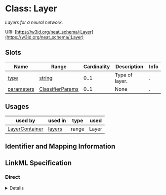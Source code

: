 # Class: Layer
_Layers for a neural network._





URI: [https://w3id.org/neat_schema/:Layer](https://w3id.org/neat_schema/:Layer)



<!-- no inheritance hierarchy -->



## Slots

| Name | Range | Cardinality | Description  | Info |
| ---  | --- | --- | --- | --- |
| [type](type.md) | [string](string.md) | 0..1 | Type of layer.  | . |
| [parameters](parameters.md) | [ClassifierParams](ClassifierParams.md) | 0..1 | None  | . |


## Usages


| used by | used in | type | used |
| ---  | --- | --- | --- |
| [LayerContainer](LayerContainer.md) | [layers](layers.md) | range | Layer |



## Identifier and Mapping Information









## LinkML Specification

<!-- TODO: investigate https://stackoverflow.com/questions/37606292/how-to-create-tabbed-code-blocks-in-mkdocs-or-sphinx -->

### Direct

<details>
```yaml
name: Layer
description: Layers for a neural network.
from_schema: https://w3id.org/neat_schema
attributes:
  type:
    name: type
    description: Type of layer.
    from_schema: https://w3id.org/neat_schema
  parameters:
    name: parameters
    from_schema: https://w3id.org/neat_schema
    range: LayerParams

```
</details>

### Induced

<details>
```yaml
name: Layer
description: Layers for a neural network.
from_schema: https://w3id.org/neat_schema
attributes:
  type:
    name: type
    description: Type of layer.
    from_schema: https://w3id.org/neat_schema
    alias: type
    owner: Layer
    range: string
  parameters:
    name: parameters
    from_schema: https://w3id.org/neat_schema
    alias: parameters
    owner: Layer
    range: ClassifierParams

```
</details>